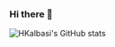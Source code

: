 ### Hi there 👋

![HKalbasi's GitHub stats](https://github-readme-stats.vercel.app/api?username=HKalbasi)
